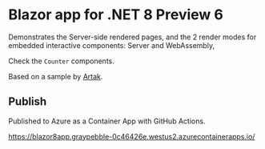 # Blazor app for .NET 8 Preview 6

Demonstrates the Server-side rendered pages, and the 2 render modes for embedded interactive components: Server and WebAssembly,

Check the ``Counter`` components.

Based on a sample by [Artak](https://github.com/mkArtakMSFT).

## Publish

Published to Azure as a Container App with GitHub Actions.

https://blazor8app.graypebble-0c46426e.westus2.azurecontainerapps.io/